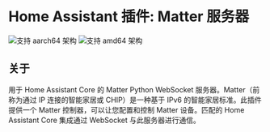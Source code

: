 # Home Assistant 插件: Matter 服务器

![支持 aarch64 架构][aarch64-shield]
![支持 amd64 架构][amd64-shield]

## 关于

用于 Home Assistant Core 的 Matter Python WebSocket 服务器。Matter（前称为通过 IP 连接的智能家居或 CHIP）是一种基于 IPv6 的智能家居标准。此插件提供一个 Matter 控制器，可以让您配置和控制 Matter 设备。匹配的 Home Assistant Core 集成通过 WebSocket 与此服务器进行通信。

[aarch64-shield]: https://img.shields.io/badge/aarch64-yes-green.svg
[amd64-shield]: https://img.shields.io/badge/amd64-yes-green.svg